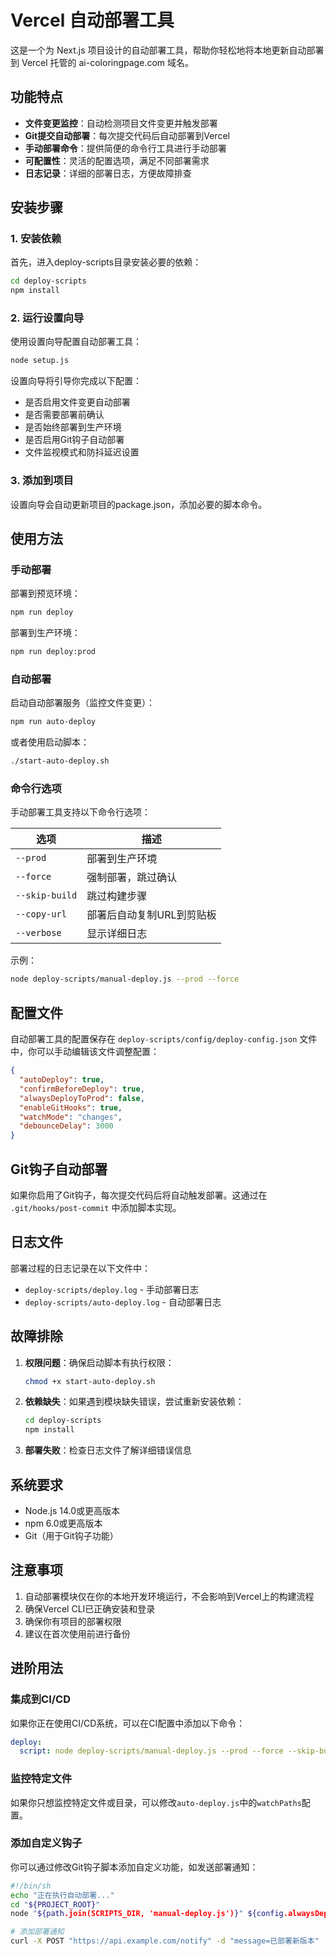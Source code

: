 # Vercel 自动部署工具

这是一个为 Next.js 项目设计的自动部署工具，帮助你轻松地将本地更新自动部署到 Vercel 托管的 ai-coloringpage.com 域名。

## 功能特点

- **文件变更监控**：自动检测项目文件变更并触发部署
- **Git提交自动部署**：每次提交代码后自动部署到Vercel
- **手动部署命令**：提供简便的命令行工具进行手动部署
- **可配置性**：灵活的配置选项，满足不同部署需求
- **日志记录**：详细的部署日志，方便故障排查

## 安装步骤

### 1. 安装依赖

首先，进入deploy-scripts目录安装必要的依赖：

```bash
cd deploy-scripts
npm install
```

### 2. 运行设置向导

使用设置向导配置自动部署工具：

```bash
node setup.js
```

设置向导将引导你完成以下配置：
- 是否启用文件变更自动部署
- 是否需要部署前确认
- 是否始终部署到生产环境
- 是否启用Git钩子自动部署
- 文件监视模式和防抖延迟设置

### 3. 添加到项目

设置向导会自动更新项目的package.json，添加必要的脚本命令。

## 使用方法

### 手动部署

部署到预览环境：
```bash
npm run deploy
```

部署到生产环境：
```bash
npm run deploy:prod
```

### 自动部署

启动自动部署服务（监控文件变更）：
```bash
npm run auto-deploy
```

或者使用启动脚本：
```bash
./start-auto-deploy.sh
```

### 命令行选项

手动部署工具支持以下命令行选项：

| 选项 | 描述 |
|------|------|
| `--prod` | 部署到生产环境 |
| `--force` | 强制部署，跳过确认 |
| `--skip-build` | 跳过构建步骤 |
| `--copy-url` | 部署后自动复制URL到剪贴板 |
| `--verbose` | 显示详细日志 |

示例：
```bash
node deploy-scripts/manual-deploy.js --prod --force
```

## 配置文件

自动部署工具的配置保存在 `deploy-scripts/config/deploy-config.json` 文件中，你可以手动编辑该文件调整配置：

```json
{
  "autoDeploy": true,
  "confirmBeforeDeploy": true,
  "alwaysDeployToProd": false,
  "enableGitHooks": true,
  "watchMode": "changes",
  "debounceDelay": 3000
}
```

## Git钩子自动部署

如果你启用了Git钩子，每次提交代码后将自动触发部署。这通过在 `.git/hooks/post-commit` 中添加脚本实现。

## 日志文件

部署过程的日志记录在以下文件中：
- `deploy-scripts/deploy.log` - 手动部署日志
- `deploy-scripts/auto-deploy.log` - 自动部署日志

## 故障排除

1. **权限问题**：确保启动脚本有执行权限：
   ```bash
   chmod +x start-auto-deploy.sh
   ```

2. **依赖缺失**：如果遇到模块缺失错误，尝试重新安装依赖：
   ```bash
   cd deploy-scripts
   npm install
   ```

3. **部署失败**：检查日志文件了解详细错误信息

## 系统要求

- Node.js 14.0或更高版本
- npm 6.0或更高版本
- Git（用于Git钩子功能）

## 注意事项

1. 自动部署模块仅在你的本地开发环境运行，不会影响到Vercel上的构建流程
2. 确保Vercel CLI已正确安装和登录
3. 确保你有项目的部署权限
4. 建议在首次使用前进行备份

## 进阶用法

### 集成到CI/CD

如果你正在使用CI/CD系统，可以在CI配置中添加以下命令：

```yaml
deploy:
  script: node deploy-scripts/manual-deploy.js --prod --force --skip-build
```

### 监控特定文件

如果你只想监控特定文件或目录，可以修改`auto-deploy.js`中的`watchPaths`配置。

### 添加自定义钩子

你可以通过修改Git钩子脚本添加自定义功能，如发送部署通知：

```bash
#!/bin/sh
echo "正在执行自动部署..."
cd "${PROJECT_ROOT}"
node "${path.join(SCRIPTS_DIR, 'manual-deploy.js')}" ${config.alwaysDeployToProd ? '--prod' : ''} --force

# 添加部署通知
curl -X POST "https://api.example.com/notify" -d "message=已部署新版本"
``` 